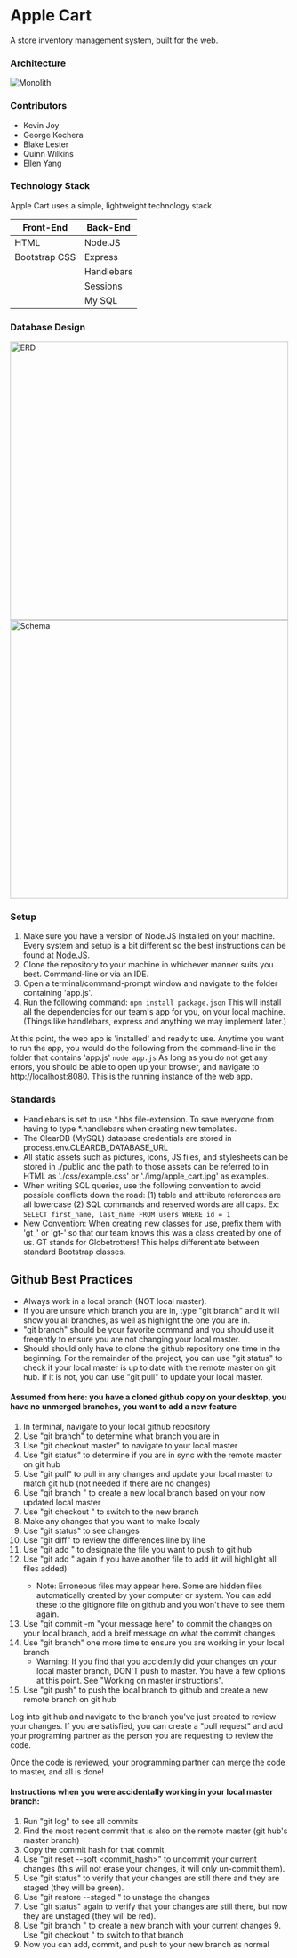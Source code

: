# Apple Cart

A store inventory management system, built for the web.

### Architecture
![Monolith](./documentation/apple_cart_monolith.png)

### Contributors
* Kevin Joy
* George Kochera
* Blake Lester
* Quinn Wilkins
* Ellen Yang

### Technology Stack

Apple Cart uses a simple, lightweight technology stack.

Front-End      | Back-End
---------------|---------
HTML           |  Node.JS
Bootstrap CSS  |  Express
&nbsp;         |  Handlebars
&nbsp;         |  Sessions
&nbsp;         |  My SQL

### Database Design
<img src="./documentation/CS361_ERD.png" alt="ERD" width="500">
<img src="./documentation/CS361_Schema.png" alt="Schema" width="500">

### Setup

1. Make sure you have a version of Node.JS installed on your machine. Every system and setup is a bit different so the best instructions can be found at [Node.JS](https://nodejs.org/en/).
2. Clone the repository to your machine in whichever manner suits you best. Command-line or via an IDE.
3. Open a terminal/command-prompt window and navigate to the folder containing 'app.js'.
4. Run the following command:
`npm install package.json`
This will install all the dependencies for our team's app for you, on your local machine. (Things like handlebars, express and anything we may implement later.)

At this point, the web app is 'installed' and ready to use. Anytime you want to run the app, you would do the following from the command-line in the folder that contains 'app.js'
`node app.js`
As long as you do not get any errors, you should be able to open up your browser, and navigate to http://localhost:8080. This is the running instance of the web app. 


### Standards

- Handlebars is set to use *.hbs file-extension. To save everyone from having to type *.handlebars when creating new templates.
- The ClearDB (MySQL) database credentials are stored in process.env.CLEARDB_DATABASE_URL
- All static assets such as pictures, icons, JS files, and stylesheets can be stored in ./public and the path to those assets can be referred to in HTML as './css/example.css' or './img/apple_cart.jpg' as examples.
- When writing SQL queries, use the following convention to avoid possible conflicts down the road: (1) table and attribute references are all lowercase (2) SQL commands and reserved words are all caps. Ex: `SELECT first_name, last_name FROM users WHERE id = 1`
- New Convention: When creating new classes for use, prefix them with 'gt_' or 'gt-' so that our team knows this was a class created by one of us. GT stands for Globetrotters! This helps differentiate between standard Bootstrap classes.

## Github Best Practices

- Always work in a local branch (NOT local master). 
- If you are unsure which branch you are in, type "git branch" and it will show you all branches, as well as highlight the one you are in.
- "git branch" should be your favorite command and you should use it freqently to ensure you are not changing your local master.
- Should should only have to clone the github repository one time in the beginning. For the remainder of the project, you can use "git status" to check if your local master is up to date with the remote master on git hub. If it is not, you can use "git pull" to update your local master.


#### Assumed from here: you have a cloned github copy on your desktop, you have no unmerged branches, you want to add a new feature
  1.  In terminal, navigate to your local github repository
  2.  Use "git branch" to determine what branch you are in
  3.  Use "git checkout master" to navigate to your local master
  4.  Use "git status" to determine if you are in sync with the remote master on git hub
  5.  Use "git pull" to pull in any changes and update your local master to match git hub (not needed if there are no changes)
  6.  Use "git branch <name>" to create a new local branch based on your now updated local master
  7.  Use "git checkout <name>" to switch to the new branch
  8.  Make any changes that you want to make localy
  9.  Use "git status" to see changes
  10. Use "git diff" to review the differences line by line
  11. Use "git add <filename>" to designate the file you want to push to git hub
  12. Use "git add <filename>" again if you have another file to add (it will highlight all files added)
      - Note: Erroneous files may appear here. Some are hidden files automatically created by your computer or system. You can add these to the gitignore file on     github and you won't have to see them again.
  13. Use "git commit -m "your message here" to commit the changes on your local branch, add a breif message on what the commit changes
  14. Use "git branch" one more time to ensure you are working in your local branch
      - Warning: If you find that you accidently did your changes on your local master branch, DON'T push to master. You have a few options at this point. See "Working on master instructions".
  15. Use "git push" to push the local branch to github and create a new remote branch on git hub

Log into git hub and navigate to the branch you've just created to review your changes. If you are satisfied, you can create a "pull request" and add your programing partner as the person you are requesting to review the code.

Once the code is reviewed, your programming partner can merge the code to master, and all is done!

#### Instructions when you were accidentally working in your local master branch:
  1.  Run "git log" to see all commits
  2.  Find the most recent commit that is also on the remote master (git hub's master branch)
  3.  Copy the commit hash for that commit
  4.  Use  "git reset --soft <commit_hash>" to uncommit your current changes (this will not erase your changes, it will only un-commit them).
  5.  Use "git status" to verify that your changes are still there and they are staged (they will be green).
  6.  Use "git restore --staged <file>" to unstage the changes
  7.  Use "git status" again to verify that your changes are still there, but now they are unstaged (they will be red).
  8.  Use "git branch <name>" to create a new branch with your current changes
	9.  Use "git checkout <branch>" to switch to that branch
  10. Now you can add, commit, and push to your new branch as normal
